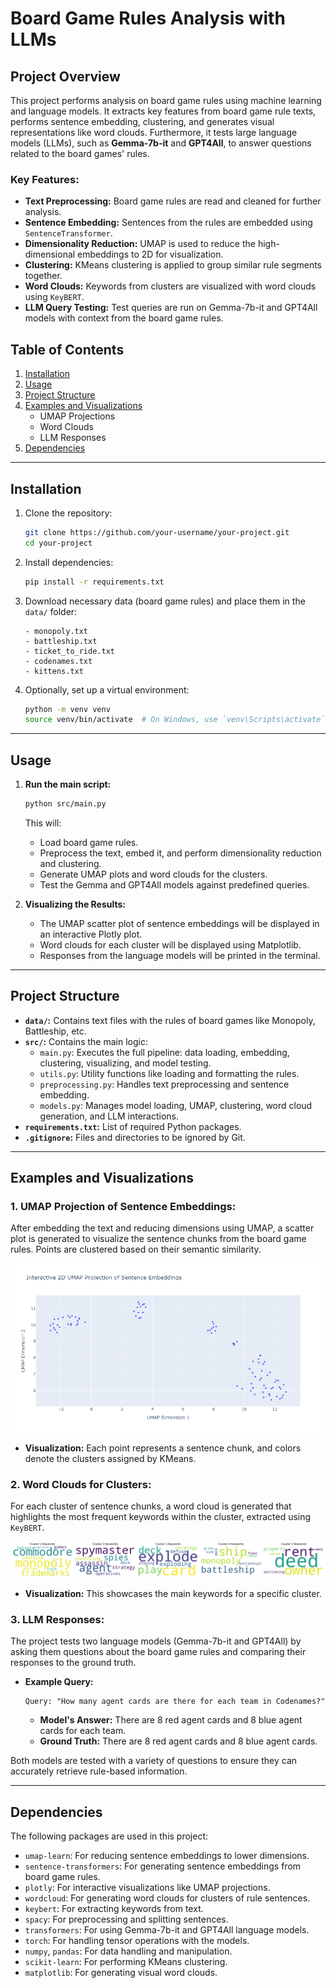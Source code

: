 # **Board Game Rules Analysis with LLMs**

## **Project Overview**

This project performs analysis on board game rules using machine learning and language models. It extracts key features from board game rule texts, performs sentence embedding, clustering, and generates visual representations like word clouds. Furthermore, it tests large language models (LLMs), such as **Gemma-7b-it** and **GPT4All**, to answer questions related to the board games' rules.

### **Key Features:**
- **Text Preprocessing:** Board game rules are read and cleaned for further analysis.
- **Sentence Embedding:** Sentences from the rules are embedded using `SentenceTransformer`.
- **Dimensionality Reduction:** UMAP is used to reduce the high-dimensional embeddings to 2D for visualization.
- **Clustering:** KMeans clustering is applied to group similar rule segments together.
- **Word Clouds:** Keywords from clusters are visualized with word clouds using `KeyBERT`.
- **LLM Query Testing:** Test queries are run on Gemma-7b-it and GPT4All models with context from the board game rules.

## **Table of Contents**
1. [Installation](#installation)
2. [Usage](#usage)
3. [Project Structure](#project-structure)
4. [Examples and Visualizations](#examples-and-visualizations)
    - UMAP Projections
    - Word Clouds
    - LLM Responses
5. [Dependencies](#dependencies)

---

## **Installation**

1. Clone the repository:
    ```bash
    git clone https://github.com/your-username/your-project.git
    cd your-project
    ```

2. Install dependencies:
    ```bash
    pip install -r requirements.txt
    ```

3. Download necessary data (board game rules) and place them in the `data/` folder:
    ```
    - monopoly.txt
    - battleship.txt
    - ticket_to_ride.txt
    - codenames.txt
    - kittens.txt
    ```

4. Optionally, set up a virtual environment:
    ```bash
    python -m venv venv
    source venv/bin/activate  # On Windows, use `venv\Scripts\activate`
    ```

---

## **Usage**

1. **Run the main script:**
    ```bash
    python src/main.py
    ```

   This will:
   - Load board game rules.
   - Preprocess the text, embed it, and perform dimensionality reduction and clustering.
   - Generate UMAP plots and word clouds for the clusters.
   - Test the Gemma and GPT4All models against predefined queries.

2. **Visualizing the Results:**
   - The UMAP scatter plot of sentence embeddings will be displayed in an interactive Plotly plot.
   - Word clouds for each cluster will be displayed using Matplotlib.
   - Responses from the language models will be printed in the terminal.

---

## **Project Structure**


- **`data/`:** Contains text files with the rules of board games like Monopoly, Battleship, etc.
- **`src/`:** Contains the main logic:
  - `main.py`: Executes the full pipeline: data loading, embedding, clustering, visualizing, and model testing.
  - `utils.py`: Utility functions like loading and formatting the rules.
  - `preprocessing.py`: Handles text preprocessing and sentence embedding.
  - `models.py`: Manages model loading, UMAP, clustering, word cloud generation, and LLM interactions.
- **`requirements.txt`:** List of required Python packages.
- **`.gitignore`:** Files and directories to be ignored by Git.

---

## **Examples and Visualizations**

### **1. UMAP Projection of Sentence Embeddings:**

After embedding the text and reducing dimensions using UMAP, a scatter plot is generated to visualize the sentence chunks from the board game rules. Points are clustered based on their semantic similarity.

![UMAP Projection](images/umap_embeddings.png)

- **Visualization:** Each point represents a sentence chunk, and colors denote the clusters assigned by KMeans.

### **2. Word Clouds for Clusters:**

For each cluster of sentence chunks, a word cloud is generated that highlights the most frequent keywords within the cluster, extracted using `KeyBERT`.

![Word Cloud](images/wordcloud.png)

- **Visualization:** This showcases the main keywords for a specific cluster.

### **3. LLM Responses:**

The project tests two language models (Gemma-7b-it and GPT4All) by asking them questions about the board game rules and comparing their responses to the ground truth.

- **Example Query:**
    ```plaintext
    Query: "How many agent cards are there for each team in Codenames?"
    ```
  - **Model's Answer:** There are 8 red agent cards and 8 blue agent cards for each team. 
  - **Ground Truth:** There are 8 red agent cards and 8 blue agent cards. 

Both models are tested with a variety of questions to ensure they can accurately retrieve rule-based information.

---

## **Dependencies**

The following packages are used in this project:

- `umap-learn`: For reducing sentence embeddings to lower dimensions.
- `sentence-transformers`: For generating sentence embeddings from board game rules.
- `plotly`: For interactive visualizations like UMAP projections.
- `wordcloud`: For generating word clouds for clusters of rule sentences.
- `keybert`: For extracting keywords from text.
- `spacy`: For preprocessing and splitting sentences.
- `transformers`: For using Gemma-7b-it and GPT4All language models.
- `torch`: For handling tensor operations with the models.
- `numpy`, `pandas`: For data handling and manipulation.
- `scikit-learn`: For performing KMeans clustering.
- `matplotlib`: For generating visual word clouds.
